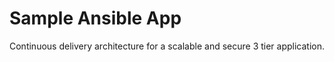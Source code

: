 # Sample Ansible App
Continuous delivery architecture for a scalable and secure 3 tier application.
